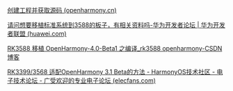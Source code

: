 [创建工程并获取源码 (openharmony.cn)](https://docs.openharmony.cn/pages/v4.1/zh-cn/device-dev/quick-start/quickstart-ide-import-project.md)

[请问想要移植标准系统到3588的板子，有相关资料吗-华为开发者论坛 | 华为开发者联盟 (huawei.com)](https://developer.huawei.com/consumer/cn/forum/topic/0208120928397054033)

[RK3588 移植 OpenHarmony-4.0-Beta1 之编译_rk3588 openharmony-CSDN博客](https://blog.csdn.net/Blazar/article/details/131215232)

[RK3399/3568 适配OpenHarmony 3.1 Beta的方法 - HarmonyOS技术社区 - 电子技术论坛 - 广受欢迎的专业电子论坛 (elecfans.com)](https://bbs.elecfans.com/jishu_2274085_1_1.html)

